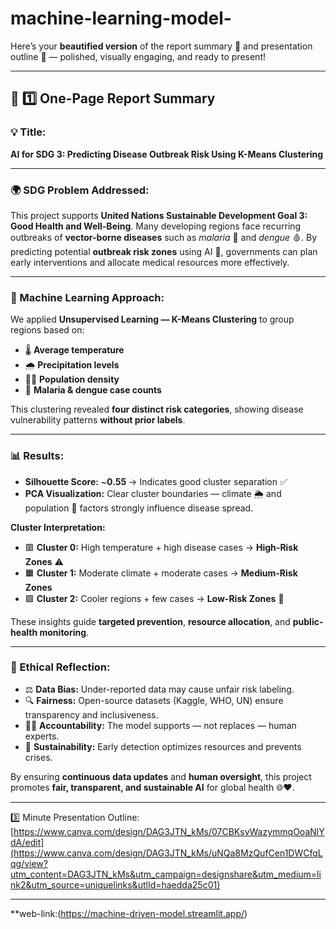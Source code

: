 # machine-learning-model-
Here’s your **beautified version** of the report summary 🧾 and presentation outline 🎤 — polished, visually engaging, and ready to present!

---

## 🧾 **1️⃣ One-Page Report Summary**

### **💡 Title:**

**AI for SDG 3: Predicting Disease Outbreak Risk Using K-Means Clustering**

---

### **🌍 SDG Problem Addressed:**

This project supports **United Nations Sustainable Development Goal 3: Good Health and Well-Being**.
Many developing regions face recurring outbreaks of **vector-borne diseases** such as *malaria* 🦟 and *dengue* 🩸.
By predicting potential **outbreak risk zones** using AI 🤖, governments can plan early interventions and allocate medical resources more effectively.

---

### **🧠 Machine Learning Approach:**

We applied **Unsupervised Learning — K-Means Clustering** to group regions based on:

* 🌡️ **Average temperature**
* 🌧️ **Precipitation levels**
* 🧍‍♀️ **Population density**
* 🦟 **Malaria & dengue case counts**

This clustering revealed **four distinct risk categories**, showing disease vulnerability patterns **without prior labels**.

---

### **📊 Results:**

* **Silhouette Score:** ~**0.55** → Indicates good cluster separation ✅
* **PCA Visualization:** Clear cluster boundaries — climate 🌦️ and population 👥 factors strongly influence disease spread.

**Cluster Interpretation:**

* 🟥 **Cluster 0:** High temperature + high disease cases → **High-Risk Zones** ⚠️
* 🟧 **Cluster 1:** Moderate climate + moderate cases → **Medium-Risk Zones**
* 🟩 **Cluster 2:** Cooler regions + few cases → **Low-Risk Zones** 🌿

These insights guide **targeted prevention**, **resource allocation**, and **public-health monitoring**.

---

### **🤝 Ethical Reflection:**

* ⚖️ **Data Bias:** Under-reported data may cause unfair risk labeling.
* 🔍 **Fairness:** Open-source datasets (Kaggle, WHO, UN) ensure transparency and inclusiveness.
* 🧑‍⚕️ **Accountability:** The model supports — not replaces — human experts.
* 🌱 **Sustainability:** Early detection optimizes resources and prevents crises.

By ensuring **continuous data updates** and **human oversight**, this project promotes **fair, transparent, and sustainable AI** for global health 🌐❤️.

---

3️⃣ Minute Presentation Outline: [https://www.canva.com/design/DAG3JTN_kMs/07CBKsvWazymmqOoaNlYdA/edit](https://www.canva.com/design/DAG3JTN_kMs/uNQa8MzQufCen1DWCfqLqg/view?utm_content=DAG3JTN_kMs&utm_campaign=designshare&utm_medium=link2&utm_source=uniquelinks&utlId=haedda25c01)


---
**web-link:(https://machine-driven-model.streamlit.app/)


